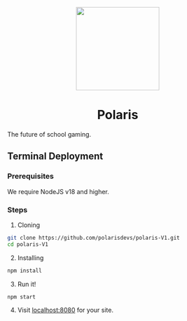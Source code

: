 <p align="center">
  <img src="https://raw.githubusercontent.com/polarisdevs/polaris-V1/main/static/assets/img/polaris.png" width="190px"/>
</p>
<h1 align="center">Polaris</h1>
The future of school gaming.

## Terminal Deployment
### Prerequisites
We require NodeJS v18 and higher.<br>

### Steps
1. Cloning
````bash
git clone https://github.com/polarisdevs/polaris-V1.git
cd polaris-V1
````

2. Installing
```bash
npm install
```

3. Run it!
```bash
npm start
```

4. Visit [localhost:8080](http://localhost:8080) for your site.
